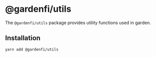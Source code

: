 # @gardenfi/utils

The `@gardenfi/utils` package provides utility functions used in garden.

## Installation

```
yarn add @gardenfi/utils
```
